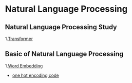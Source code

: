 Natural Language Processing
====

## Natural Language Processing Study
1.[Transformer](https://blog.naver.com/jaeyoon_95/221760816958)


## Basic of Natural Language Processing  
1.[Word Embedding](https://blog.naver.com/jaeyoon_95/222195983515)   
+ [one hot encoding code](https://github.com/jaeyun95/Natural_Language_Processing/blob/master/basic_of_nlp/chapter01/one_hot_encoding.py)
